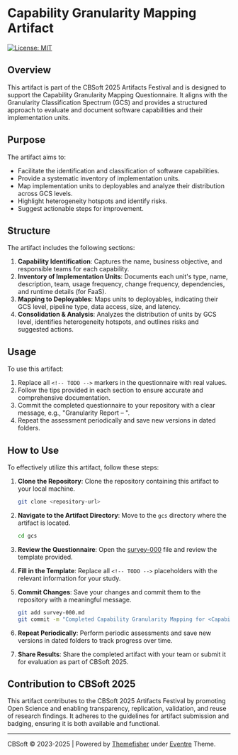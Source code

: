 # Capability Granularity Mapping Artifact
[![License: MIT](https://img.shields.io/badge/License-MIT-yellow.svg)](https://opensource.org/licenses/MIT)

## Overview

This artifact is part of the CBSoft 2025 Artifacts Festival and is designed to support the Capability Granularity Mapping Questionnaire. It aligns with the Granularity Classification Spectrum (GCS) and provides a structured approach to evaluate and document software capabilities and their implementation units.

## Purpose

The artifact aims to:
- Facilitate the identification and classification of software capabilities.
- Provide a systematic inventory of implementation units.
- Map implementation units to deployables and analyze their distribution across GCS levels.
- Highlight heterogeneity hotspots and identify risks.
- Suggest actionable steps for improvement.

## Structure

The artifact includes the following sections:
1. **Capability Identification**: Captures the name, business objective, and responsible teams for each capability.
2. **Inventory of Implementation Units**: Documents each unit's type, name, description, team, usage frequency, change frequency, dependencies, and runtime details (for FaaS).
3. **Mapping to Deployables**: Maps units to deployables, indicating their GCS level, pipeline type, data access, size, and latency.
4. **Consolidation & Analysis**: Analyzes the distribution of units by GCS level, identifies heterogeneity hotspots, and outlines risks and suggested actions.

## Usage

To use this artifact:
1. Replace all `<!-- TODO -->` markers in the questionnaire with real values.
2. Follow the tips provided in each section to ensure accurate and comprehensive documentation.
3. Commit the completed questionnaire to your repository with a clear message, e.g., "Granularity Report – <Capability>".
4. Repeat the assessment periodically and save new versions in dated folders.

## How to Use

To effectively utilize this artifact, follow these steps:

1. **Clone the Repository**: Clone the repository containing this artifact to your local machine.
   ```bash
   git clone <repository-url>
   ```

2. **Navigate to the Artifact Directory**: Move to the `gcs` directory where the artifact is located.
   ```bash
   cd gcs
   ```

3. **Review the Questionnaire**: Open the [survey-000](./survey-000.md) file and review the template provided.

4. **Fill in the Template**: Replace all `<!-- TODO -->` placeholders with the relevant information for your study.

5. **Commit Changes**: Save your changes and commit them to the repository with a meaningful message.
   ```bash
   git add survey-000.md
   git commit -m "Completed Capability Granularity Mapping for <Capability>"
   ```

6. **Repeat Periodically**: Perform periodic assessments and save new versions in dated folders to track progress over time.

7. **Share Results**: Share the completed artifact with your team or submit it for evaluation as part of CBSoft 2025.

## Contribution to CBSoft 2025

This artifact contributes to the CBSoft 2025 Artifacts Festival by promoting Open Science and enabling transparency, replication, validation, and reuse of research findings. It adheres to the guidelines for artifact submission and badging, ensuring it is both available and functional.

---

CBSoft © 2023-2025 | Powered by [Themefisher](https://themefisher.com/) under [Eventre](https://themefisher.com/products/eventre-event-conference-website-template/) Theme.